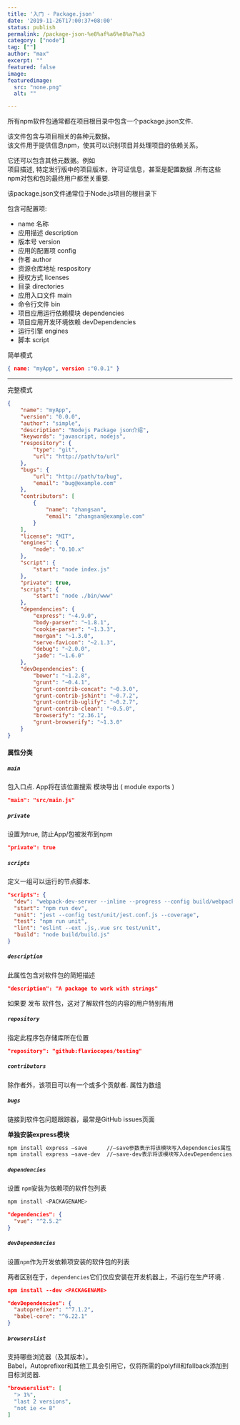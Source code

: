 ```yaml
---
title: '入门 - Package.json'
date: '2019-11-26T17:00:37+08:00'
status: publish
permalink: /package-json-%e8%af%a6%e8%a7%a3
category: ["node"] 
tag: [""]
author: "max"
excerpt: ""
featured: false
image: 
featuredimage:
  src: "none.png"
  alt: ""

---
```

所有npm软件包通常都在项目根目录中包含一个package.json文件.

该文件包含与项目相关的各种元数据。  
该文件用于提供信息npm，使其可以识别项目并处理项目的依赖关系。

它还可以包含其他元数据。例如   
项目描述, 特定发行版中的项目版本，许可证信息，甚至是配置数据 .所有这些npm对包和包的最终用户都至关重要.

该package.json文件通常位于Node.js项目的根目录下

包含可配置项:

- name 名称
- 应用描述 description
- 版本号 version
- 应用的配置项 config
- 作者 author
- 资源仓库地址 respository
- 授权方式 licenses
- 目录 directories
- 应用入口文件 main
- 命令行文件 bin
- 项目应用运行依赖模块 dependencies
- 项目应用开发环境依赖 devDependencies
- 运行引擎 engines
- 脚本 script

简单模式

```json
{ name: "myApp", version :"0.0.1" }
```

- - - - - -

 完整模式

```json
{
    "name": "myApp",
    "version": "0.0.0",
    "author": "simple",
    "description": "Nodejs Package json介绍",
    "keywords": "javascript, nodejs",
    "respository": {
        "type": "git",
        "url": "http://path/to/url"
    },
    "bugs": {
        "url": "http://path/to/bug",
        "email": "bug@example.com"
    },
    "contributors": [
        {
            "name": "zhangsan",
            "email": "zhangsan@example.com"
        }
    ],
    "license": "MIT",
    "engines": {
        "node": "0.10.x"
    },
    "script": {
        "start": "node index.js"
    },
    "private": true,
    "scripts": {
        "start": "node ./bin/www"
    },
    "dependencies": {
        "express": "~4.9.0",
        "body-parser": "~1.8.1",
        "cookie-parser": "~1.3.3",
        "morgan": "~1.3.0",
        "serve-favicon": "~2.1.3",
        "debug": "~2.0.0",
        "jade": "~1.6.0"
    },
    "devDependencies": {
        "bower": "~1.2.8",
        "grunt": "~0.4.1",
        "grunt-contrib-concat": "~0.3.0",
        "grunt-contrib-jshint": "~0.7.2",
        "grunt-contrib-uglify": "~0.2.7",
        "grunt-contrib-clean": "~0.5.0",
        "browserify": "2.36.1",
        "grunt-browserify": "~1.3.0"
    }
}
```

#### 属性分类

##### `main`

包入口点. App将在该位置搜索 模块导出 ( module exports )

```json
"main": "src/main.js"
```

#####  `private` 

设置为true, 防止App/包被发布到npm

```json
"private": true
```

##### `scripts`

定义一组可以运行的节点脚本.

```json
"scripts": {
  "dev": "webpack-dev-server --inline --progress --config build/webpack.dev.conf.js",
  "start": "npm run dev",
  "unit": "jest --config test/unit/jest.conf.js --coverage",
  "test": "npm run unit",
  "lint": "eslint --ext .js,.vue src test/unit",
  "build": "node build/build.js"
}
```

##### `description`

此属性包含对软件包的简短描述

```json
"description": "A package to work with strings"
```

如果要 发布 软件包，这对了解软件包的内容的用户特别有用

##### `repository`

 指定此程序包存储库所在位置

```json
"repository": "github:flaviocopes/testing"
```

##### `contributors`

 除作者外，该项目可以有一个或多个贡献者. 属性为数组

##### `bugs`

链接到软件包问题跟踪器，最常是GitHub issues页面

**单独安装express模块**

```bash
npm install express –save      //–save参数表示将该模块写入dependencies属性
npm install express –save-dev  //–save-dev表示将该模块写入devDependencies属性
```

##### `dependencies`

设置 `npm`安装为依赖项的软件包列表

```bash
npm install <PACKAGENAME>
```

```json
"dependencies": {
  "vue": "^2.5.2"
}
```

##### `devDependencies`

设置`npm`作为开发依赖项安装的软件包的列表

两者区别在于，`dependencies`它们仅应安装在开发机器上，不运行在生产环境 .

```json
npm install --dev <PACKAGENAME>
```

```json
"devDependencies": {
  "autoprefixer": "^7.1.2",
  "babel-core": "^6.22.1"
}
```

##### `browserslist`

支持哪些浏览器（及其版本）。  
Babel，Autoprefixer和其他工具会引用它，仅将所需的polyfill和fallback添加到目标浏览器.

```json
"browserslist": [
  "> 1%",
  "last 2 versions",
  "not ie <= 8"
]
```
